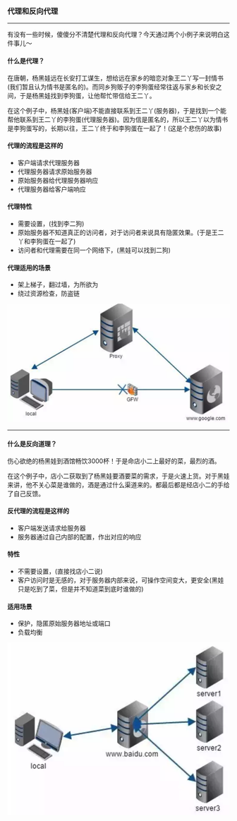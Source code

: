 ### 代理和反向代理
-------
有没有一些时候，傻傻分不清楚代理和反向代理？今天通过两个小例子来说明白这件事儿～

#### 什么是代理？
在唐朝，杨黑娃远在长安打工谋生，想给远在家乡的暗恋对象王二丫写一封情书(我们暂且认为情书是匿名的)。而同乡狗贩子的李狗蛋经常往返与家乡和长安之间，于是杨黑娃找到李狗蛋，让他帮忙带信给王二丫。

在这个例子中，杨黑娃(客户端)不能直接联系到王二丫(服务器)，于是找到一个能帮他联系到王二丫的李狗蛋(代理服务器)。因为信是匿名的，所以王二丫以为情书是李狗蛋写的，长期以往，王二丫终于和李狗蛋在一起了！(这是个悲伤的故事)

#### 代理的流程是这样的
* 客户端请求代理服务器
* 代理服务器请求原始服务器
* 原始服务器给代理服务器响应
* 代理服务器给客户端响应

#### 代理特性
* 需要设置，(找到李二狗)
* 原始服务器不知道真正的访问者，对于访问者来说具有隐匿效果。(于是王二丫和李狗蛋在一起了)
* 访问者和代理需要在同一个网络下，(黑娃可以找到二狗)

#### 代理适用的场景
* 架上梯子，翻过墙，为所欲为
* 绕过资源检查，防盗链

![img](./images/proxy.png)

------

#### 什么是反向道理？
伤心欲绝的杨黑娃到酒馆畅饮3000杯！于是命店小二上最好的菜，最烈的酒。

在这个例子中，店小二获取到了杨黑娃要酒要菜的需求，于是火速上货。对于黑娃来讲，他不关心菜是谁做的，酒是通过什么渠道来的。都最后都是经店小二的手给了自己反馈。

#### 反代理的流程是这样的
* 客户端发送请求给服务器
* 服务器通过自己内部的配置，作出对应的响应 

#### 特性
* 不需要设置，(直接找店小二说)
* 客户访问时是无感的，对于服务器内部来说，可操作空间变大，更安全(黑娃只是吃到了菜，但是并不知道菜到底时谁做的)

#### 适用场景
* 保护，隐匿原始服务器地址或端口
* 负载均衡

![img](./images/proxy2.png)
